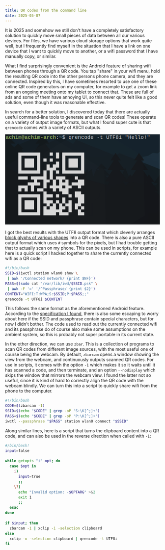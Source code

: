 ```yaml
---
title: QR codes from the command line
date: 2025-05-07
---
```


It is 2025 and somehow we still don't have a completely satisfactory solution to quickly move small pieces of data between all our various devices. For files, we have various cloud storage options that work quite well, but I frequently find myself in the situation that I have a link on one device that I want to quickly move to another, or a wifi password that I have manually copy, or similar.

What I find surprisingly convenient is the Android feature of sharing wifi between phones through a QR code. You tap "share" in your wifi menu, hold the resulting QR code into the other persons phone camera, and they are connected. Inspired by this, I have sometimes resorted to use one of these online QR code generators on my computer, for example to get a zoom link from an ongoing meeting onto my tablet to connect that. These are full of ads and some of them have annoying UI, so this never quite felt like a good solution, even though it was reasonable effective.

In search for a better solution, I discovered today that there are actually useful command-line tools to generate and scan QR codes! These operate on a variety of output image formats, but what I found super cute is that `qrencode` comes with a variety of ASCII outputs.

![](/images/qrencode.png)

I got the best results with the UTF8 output format which cleverly arranges [block glyphs of various shapes](https://www.compart.com/en/unicode/block/U+2580) into a QR code. There is also a pure ASCII output format which uses `#` symbols for the pixels, but I had trouble getting that to actually scan on my phone.
This can be used in scripts, for example here is a quick script I hacked together to share the currently connected wifi as a QR code:

```bash
#!/bin/bash
SSID=$(iwctl station wlan0 show \
 | awk '/Connected network/ {print $NF}')
PASS=$(sudo cat "/var/lib/iwd/$SSID.psk" \
 | awk -F '=' '/^Passphrase/ {print $2}')
CONTENT="WIFI:T:WPA;S:$SSID;P:$PASS;;"
qrencode -t UTF8i $CONTENT
```

This follows the same format as the aforementioned Android feature. According to the [specification I found](https://github.com/zxing/zxing/wiki/Barcode-Contents#wi-fi-network-config-android-ios-11), there is also some escaping to worry about here if the SSID and passphrase contain special characters, but for now I didn't bother. The code used to read out the currently connected wifi and its passphrase do of course also make some assumptions on the ambient system, so this is probably not super portable in its current state.

In the other direction, we can use `zbar`. This is a collection of programs to scan QR codes from different image sources, with the most useful one of course being the webcam. By default, `zbarcam` opens a window showing the view from the webcam, and continuously outputs scanned QR codes. For use in scripts, it comes with the option `-1` which makes it so it waits until it has scanned a code, and then terminate, and an option `--nodisplay` which skips the window that mirrors the webcam view. I found the latter not so useful, since it is kind of hard to correctly align the QR code with the webcam blindly. We can turn this into a script to quickly share wifi from the phone to the computer.

~~~bash
#!/bin/bash
CODE=$(zbarcam -1)
SSID=$(echo "$CODE" | grep -oP 'S:\K[^;]+')
PASS=$(echo "$CODE" | grep -oP 'P:\K[^;]+')
iwctl --passphrase "$PASS" station wlan0 connect "$SSID"
~~~

Along similar lines, here is a script that turns the clipboard content into a QR code, and can also be used in the reverse direction when called with `-i`:

~~~bash
#/bin/bash!
input=false

while getopts "i" opt; do
  case $opt in
    i)
      input=true
      ;;
    \?)
      echo "Invalid option: -$OPTARG" >&2
      exit 1
      ;; 
  esac
done

if $input; then
  zbarcam -1 | xclip -i -selection clipboard
else
  xclip -o -selection clipboard | qrencode -t UTF8i
fi
~~~
